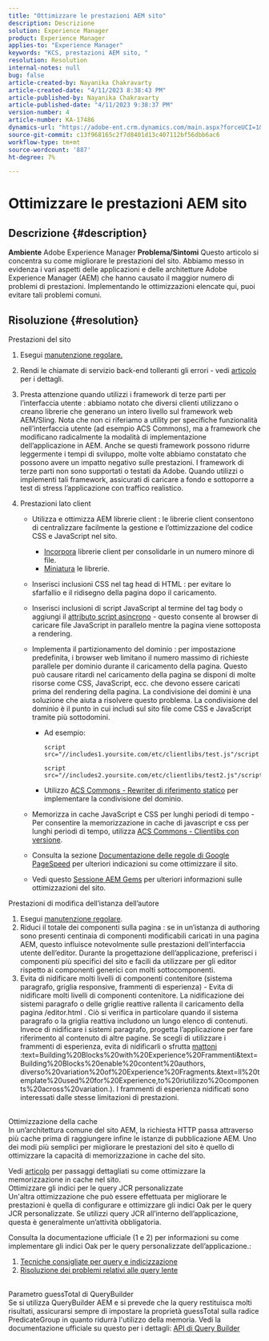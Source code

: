 ```yaml
---
title: "Ottimizzare le prestazioni AEM sito"
description: Descrizione
solution: Experience Manager
product: Experience Manager
applies-to: "Experience Manager"
keywords: "KCS, prestazioni AEM sito, "
resolution: Resolution
internal-notes: null
bug: false
article-created-by: Nayanika Chakravarty
article-created-date: "4/11/2023 8:38:43 PM"
article-published-by: Nayanika Chakravarty
article-published-date: "4/11/2023 9:38:37 PM"
version-number: 4
article-number: KA-17486
dynamics-url: "https://adobe-ent.crm.dynamics.com/main.aspx?forceUCI=1&pagetype=entityrecord&etn=knowledgearticle&id=453ca3d5-a8d8-ed11-a7c7-6045bd006b4b"
source-git-commit: c13f968165c2f7d8401d13c407112bf56dbb6ac6
workflow-type: tm+mt
source-wordcount: '887'
ht-degree: 7%

---
```


# Ottimizzare le prestazioni AEM sito

## Descrizione {#description}

<b>Ambiente</b>
Adobe Experience Manager
<b>Problema/Sintomi</b>
Questo articolo si concentra su come migliorare le prestazioni del sito. Abbiamo messo in evidenza i vari aspetti delle applicazioni e delle architetture Adobe Experience Manager (AEM) che hanno causato il maggior numero di problemi di prestazioni. Implementando le ottimizzazioni elencate qui, puoi evitare tali problemi comuni.


## Risoluzione {#resolution}

Prestazioni del sito<br>
1. Esegui [manutenzione regolare.](https://experienceleague.adobe.com/docs/experience-manager-cloud-service/content/operations/maintenance.html?lang=it)
2. Rendi le chiamate di servizio back-end tolleranti gli errori - vedi [articolo](https://helpx.adobe.com/experience-manager/kb/backend-web-service-call-blocking-threads-AEM.html) per i dettagli.
3. Presta attenzione quando utilizzi i framework di terze parti per l’interfaccia utente : abbiamo notato che diversi clienti utilizzano o creano librerie che generano un intero livello sul framework web AEM/Sling. Nota che non ci riferiamo a utility per specifiche funzionalità nell’interfaccia utente (ad esempio ACS Commons), ma a framework che modificano radicalmente la modalità di implementazione dell’applicazione in AEM. Anche se questi framework possono ridurre leggermente i tempi di sviluppo, molte volte abbiamo constatato che possono avere un impatto negativo sulle prestazioni.
I framework di terze parti non sono supportati o testati da Adobe. Quando utilizzi o implementi tali framework, assicurati di caricare a fondo e sottoporre a test di stress l’applicazione con traffico realistico.
4. Prestazioni lato client

   - Utilizza e ottimizza AEM librerie client : le librerie client consentono di centralizzare facilmente la gestione e l’ottimizzazione del codice CSS e JavaScript nel sito.

      - [Incorpora](https://experienceleague.adobe.com/docs/experience-manager-release-information/aem-release-updates/previous-updates/aem-previous-versions.html?lang=it) librerie client per consolidarle in un numero minore di file.
      - [Miniatura](https://experienceleague.adobe.com/docs/experience-manager-release-information/aem-release-updates/previous-updates/aem-previous-versions.html?lang=it) le librerie.
   - Inserisci inclusioni CSS nel tag head di HTML : per evitare lo sfarfallio e il ridisegno della pagina dopo il caricamento.
   - Inserisci inclusioni di script JavaScript al termine del tag body o aggiungi il [attributo script asincrono](https://github.com/nateyolles/aem-clientlib-async) - questo consente al browser di caricare file JavaScript in parallelo mentre la pagina viene sottoposta a rendering.
   - Implementa il partizionamento del dominio : per impostazione predefinita, i browser web limitano il numero massimo di richieste parallele per dominio durante il caricamento della pagina. Questo può causare ritardi nel caricamento della pagina se disponi di molte risorse come CSS, JavaScript, ecc. che devono essere caricati prima del rendering della pagina. La condivisione dei domini è una soluzione che aiuta a risolvere questo problema. La condivisione del dominio è il punto in cui includi sul sito file come CSS e JavaScript tramite più sottodomini.

      - Ad esempio:

         ```
         script src="//includes1.yoursite.com/etc/clientlibs/test.js"/script
         ```



         ```
         script src="//includes2.yoursite.com/etc/clientlibs/test2.js"/script
         ```
      - Utilizzo [ACS Commons - Rewriter di riferimento statico](https://adobe-consulting-services.github.io/acs-aem-commons/features/utils-and-apis/static-reference-rewriter/index.html) per implementare la condivisione del dominio.
   - Memorizza in cache JavaScript e CSS per lunghi periodi di tempo - Per consentire la memorizzazione in cache di javascript e css per lunghi periodi di tempo, utilizza [ACS Commons - Clientlibs con versione](https://adobe-consulting-services.github.io/acs-aem-commons/features/versioned-clientlibs/index.html).
   - Consulta la sezione [Documentazione delle regole di Google PageSpeed](https://developers.google.com/speed/docs/insights/rules) per ulteriori indicazioni su come ottimizzare il sito.
   - Vedi questo [Sessione AEM Gems](https://experienceleague.adobe.com/?lang=it#home) per ulteriori informazioni sulle ottimizzazioni del sito.

Prestazioni di modifica dell’istanza dell’autore
1. Esegui [manutenzione regolare](https://experienceleague.adobe.com/docs/experience-manager-cloud-service/content/operations/maintenance.html?lang=it).
2. Riduci il totale dei componenti sulla pagina : se in un’istanza di authoring sono presenti centinaia di componenti modificabili caricati in una pagina AEM, questo influisce notevolmente sulle prestazioni dell’interfaccia utente dell’editor. Durante la progettazione dell’applicazione, preferisci i componenti più specifici del sito e facili da utilizzare per gli editor rispetto ai componenti generici con molti sottocomponenti.
3. Evita di nidificare molti livelli di componenti contenitore (sistema paragrafo, griglia responsive, frammenti di esperienza) - Evita di nidificare molti livelli di componenti contenitore. La nidificazione dei sistemi paragrafo o delle griglie reattive rallenta il caricamento della pagina /editor.html . Ciò si verifica in particolare quando il sistema paragrafo o la griglia reattiva includono un lungo elenco di contenuti. Invece di nidificare i sistemi paragrafo, progetta l’applicazione per fare riferimento al contenuto di altre pagine. Se scegli di utilizzare i frammenti di esperienza, evita di nidificarli o sfrutta [mattoni](https://experienceleague.adobe.com/docs/experience-manager-learn/sites/experience-fragments/building-blocks.html?lang=en#) :text=Building%20Blocks%20with%20Experience%20Frammenti&amp;text=Building%20Blocks%20enable%20content%20authors, diverso%20variation%20of%20Experience%20Fragments.&amp;text=Il%20template%20used%20for%20Experience,to%20riutilizzo%20components%20across%20variation.). I frammenti di esperienza nidificati sono interessati dalle stesse limitazioni di prestazioni.

<br>Ottimizzazione della cache<br>
In un’architettura comune del sito AEM, la richiesta HTTP passa attraverso più cache prima di raggiungere infine le istanze di pubblicazione AEM. Uno dei modi più semplici per migliorare le prestazioni del sito è quello di ottimizzare la capacità di memorizzazione in cache del sito.

Vedi [articolo](https://experienceleague.adobe.com/docs/experience-cloud-kcs/kbarticles/KA-17461.html?lang=it) per passaggi dettagliati su come ottimizzare la memorizzazione in cache nel sito.
<br>Ottimizzare gli indici per le query JCR personalizzate<br>
Un&#39;altra ottimizzazione che può essere effettuata per migliorare le prestazioni è quella di configurare e ottimizzare gli indici Oak per le query JCR personalizzate. Se utilizzi query JCR all’interno dell’applicazione, questa è generalmente un’attività obbligatoria.

Consulta la documentazione ufficiale (1 e 2) per informazioni su come implementare gli indici Oak per le query personalizzate dell’applicazione.:

1. [Tecniche consigliate per query e indicizzazione](https://experienceleague.adobe.com/docs/experience-manager-65/deploying/practices/best-practices-for-queries-and-indexing.html?lang=it)
2. [Risoluzione dei problemi relativi alle query lente](https://experienceleague.adobe.com/docs/experience-manager-65/developing/bestpractices/troubleshooting-slow-queries.html?lang=en)

<br>Parametro guessTotal di QueryBuilder<br>
Se si utilizza QueryBuilder AEM e si prevede che la query restituisca molti risultati, assicurarsi sempre di impostare la proprietà guessTotal sulla radice PredicateGroup in quanto ridurrà l&#39;utilizzo della memoria. Vedi la documentazione ufficiale su questo per i dettagli: [API di Query Builder](https://experienceleague.adobe.com/docs/experience-manager-65/developing/platform/query-builder/querybuilder-api.html?lang=en#using-p-guesstotal-to-return-the-results)
